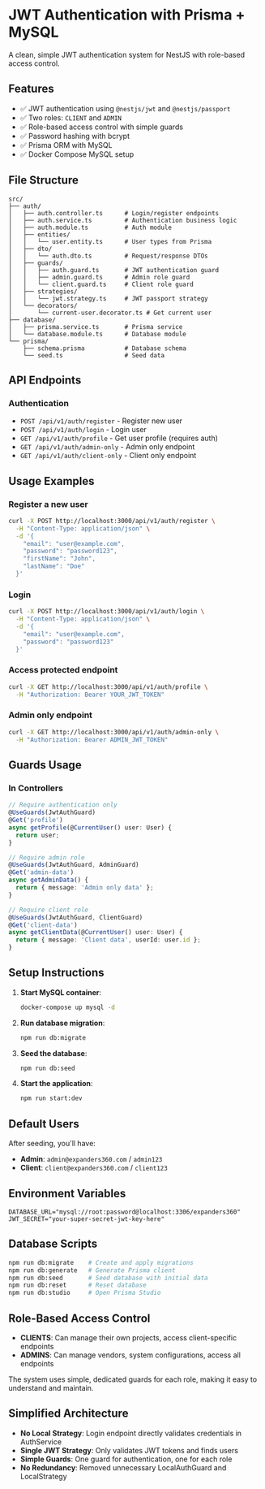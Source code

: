 # JWT Authentication with Prisma + MySQL

A clean, simple JWT authentication system for NestJS with role-based access control.

## Features

- ✅ JWT authentication using `@nestjs/jwt` and `@nestjs/passport`
- ✅ Two roles: `CLIENT` and `ADMIN`
- ✅ Role-based access control with simple guards
- ✅ Password hashing with bcrypt
- ✅ Prisma ORM with MySQL
- ✅ Docker Compose MySQL setup

## File Structure

```
src/
├── auth/
│   ├── auth.controller.ts      # Login/register endpoints
│   ├── auth.service.ts         # Authentication business logic
│   ├── auth.module.ts          # Auth module
│   ├── entities/
│   │   └── user.entity.ts      # User types from Prisma
│   ├── dto/
│   │   └── auth.dto.ts         # Request/response DTOs
│   ├── guards/
│   │   ├── auth.guard.ts       # JWT authentication guard
│   │   ├── admin.guard.ts      # Admin role guard
│   │   └── client.guard.ts     # Client role guard
│   ├── strategies/
│   │   └── jwt.strategy.ts     # JWT passport strategy
│   └── decorators/
│       └── current-user.decorator.ts # Get current user
├── database/
│   ├── prisma.service.ts       # Prisma service
│   └── database.module.ts      # Database module
└── prisma/
    ├── schema.prisma           # Database schema
    └── seed.ts                 # Seed data
```

## API Endpoints

### Authentication
- `POST /api/v1/auth/register` - Register new user
- `POST /api/v1/auth/login` - Login user
- `GET /api/v1/auth/profile` - Get user profile (requires auth)
- `GET /api/v1/auth/admin-only` - Admin only endpoint
- `GET /api/v1/auth/client-only` - Client only endpoint

## Usage Examples

### Register a new user
```bash
curl -X POST http://localhost:3000/api/v1/auth/register \
  -H "Content-Type: application/json" \
  -d '{
    "email": "user@example.com",
    "password": "password123",
    "firstName": "John",
    "lastName": "Doe"
  }'
```

### Login
```bash
curl -X POST http://localhost:3000/api/v1/auth/login \
  -H "Content-Type: application/json" \
  -d '{
    "email": "user@example.com",
    "password": "password123"
  }'
```

### Access protected endpoint
```bash
curl -X GET http://localhost:3000/api/v1/auth/profile \
  -H "Authorization: Bearer YOUR_JWT_TOKEN"
```

### Admin only endpoint
```bash
curl -X GET http://localhost:3000/api/v1/auth/admin-only \
  -H "Authorization: Bearer ADMIN_JWT_TOKEN"
```

## Guards Usage

### In Controllers
```typescript
// Require authentication only
@UseGuards(JwtAuthGuard)
@Get('profile')
async getProfile(@CurrentUser() user: User) {
  return user;
}

// Require admin role
@UseGuards(JwtAuthGuard, AdminGuard)
@Get('admin-data')
async getAdminData() {
  return { message: 'Admin only data' };
}

// Require client role
@UseGuards(JwtAuthGuard, ClientGuard)
@Get('client-data')
async getClientData(@CurrentUser() user: User) {
  return { message: 'Client data', userId: user.id };
}
```

## Setup Instructions

1. **Start MySQL container**:
   ```bash
   docker-compose up mysql -d
   ```

2. **Run database migration**:
   ```bash
   npm run db:migrate
   ```

3. **Seed the database**:
   ```bash
   npm run db:seed
   ```

4. **Start the application**:
   ```bash
   npm run start:dev
   ```

## Default Users

After seeding, you'll have:
- **Admin**: `admin@expanders360.com` / `admin123`
- **Client**: `client@expanders360.com` / `client123`

## Environment Variables

```env
DATABASE_URL="mysql://root:password@localhost:3306/expanders360"
JWT_SECRET="your-super-secret-jwt-key-here"
```

## Database Scripts

```bash
npm run db:migrate    # Create and apply migrations
npm run db:generate   # Generate Prisma client
npm run db:seed       # Seed database with initial data
npm run db:reset      # Reset database
npm run db:studio     # Open Prisma Studio
```

## Role-Based Access Control

- **CLIENTS**: Can manage their own projects, access client-specific endpoints
- **ADMINS**: Can manage vendors, system configurations, access all endpoints

The system uses simple, dedicated guards for each role, making it easy to understand and maintain.

## Simplified Architecture

- **No Local Strategy**: Login endpoint directly validates credentials in AuthService
- **Single JWT Strategy**: Only validates JWT tokens and finds users
- **Simple Guards**: One guard for authentication, one for each role
- **No Redundancy**: Removed unnecessary LocalAuthGuard and LocalStrategy
